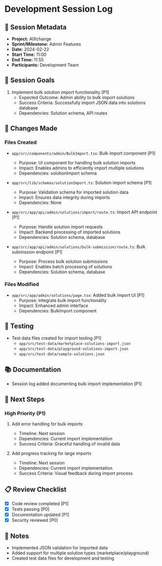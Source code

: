 # Development Session Log

## 📆 Session Metadata
- **Project:** AIXchange
- **Sprint/Milestone:** Admin Features
- **Date:** 2024-02-22
- **Start Time:** 11:00
- **End Time:** 11:55
- **Participants:** Development Team

## 🎯 Session Goals
1. Implement bulk solution import functionality [P1]
   - Expected Outcome: Admin ability to bulk import solutions
   - Success Criteria: Successfully import JSON data into solutions database
   - Dependencies: Solution schema, API routes

## 📝 Changes Made

### Files Created
- `app/src/components/admin/BulkImport.tsx`: Bulk import component [P1]
  * Purpose: UI component for handling bulk solution imports
  * Impact: Enables admins to efficiently import multiple solutions
  * Dependencies: solutionImport schema

- `app/src/lib/schemas/solutionImport.ts`: Solution import schema [P1]
  * Purpose: Validation schema for imported solution data
  * Impact: Ensures data integrity during imports
  * Dependencies: None

- `app/src/app/api/admin/solutions/import/route.ts`: Import API endpoint [P1]
  * Purpose: Handle solution import requests
  * Impact: Backend processing of imported solutions
  * Dependencies: Solution schema, database

- `app/src/app/api/admin/solutions/bulk-submission/route.ts`: Bulk submission endpoint [P1]
  * Purpose: Process bulk solution submissions
  * Impact: Enables batch processing of solutions
  * Dependencies: Solution schema, database

### Files Modified
- `app/src/app/admin/solutions/page.tsx`: Added bulk import UI [P1]
  * Purpose: Integrate bulk import functionality
  * Impact: Enhanced admin interface
  * Dependencies: BulkImport component

## 🧪 Testing
- Test data files created for import testing [P1]
  - `app/src/test-data/marketplace-solutions-import.json`
  - `app/src/test-data/playground-solutions-import.json`
  - `app/src/test-data/sample-solutions.json`

## 📚 Documentation
- Session log added documenting bulk import implementation [P1]

## 🔄 Next Steps
### High Priority (P1)
1. Add error handling for bulk imports
   - Timeline: Next session
   - Dependencies: Current import implementation
   - Success Criteria: Graceful handling of invalid data

2. Add progress tracking for large imports
   - Timeline: Next session
   - Dependencies: Current import implementation
   - Success Criteria: Visual feedback during import process

## 📋 Review Checklist
- [x] Code review completed [P1]
- [x] Tests passing [P0]
- [x] Documentation updated [P1]
- [x] Security reviewed [P0]

## 📝 Notes
- Implemented JSON validation for imported data
- Added support for multiple solution types (marketplace/playground)
- Created test data files for development and testing